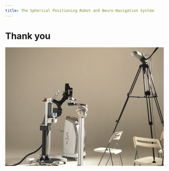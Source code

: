 ```yaml
---
title: The Spherical Positioning Robot and Neuro-Navigation System
---
```


# Thank you

![](../figure/brain.jpg)
